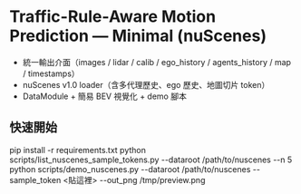 # Traffic-Rule-Aware Motion Prediction — Minimal (nuScenes)
- 統一輸出介面（images / lidar / calib / ego_history / agents_history / map / timestamps）
- nuScenes v1.0 loader（含多代理歷史、ego 歷史、地圖切片 token）
- DataModule + 簡易 BEV 視覺化 + demo 腳本

## 快速開始
pip install -r requirements.txt
python scripts/list_nuscenes_sample_tokens.py --dataroot /path/to/nuscenes --n 5
python scripts/demo_nuscenes.py --dataroot /path/to/nuscenes --sample_token <貼這裡> --out_png /tmp/preview.png
